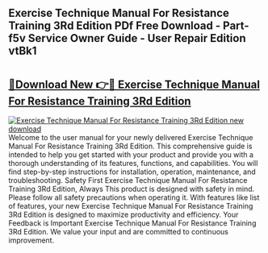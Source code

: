 ## Exercise Technique Manual For Resistance Training 3Rd Edition PDf Free Download - Part-f5v Service Owner Guide - User Repair Edition vtBk1

# <h2><a href="http://bc11557.oget.top/?id=Exercise+Technique+Manual+For+Resistance+Training+3Rd+Edition">🔗Download New 👉🔴 Exercise Technique Manual For Resistance Training 3Rd Edition</a></h2>

[![Exercise Technique Manual For Resistance Training 3Rd Edition new download](https://i.imgur.com/5g1atiW.png)](http://bc11557.oget.top/?id=Exercise+Technique+Manual+For+Resistance+Training+3Rd+Edition)
Welcome to the user manual for your newly delivered Exercise Technique Manual For Resistance Training 3Rd Edition. This comprehensive guide is intended to help you get started with your product and provide you with a thorough understanding of its features, functions, and capabilities. You will find step-by-step instructions for installation, operation, maintenance, and troubleshooting. Safety First Exercise Technique Manual For Resistance Training 3Rd Edition, Always This product is designed with safety in mind. Please follow all safety precautions when operating it. With features like list of features, your new Exercise Technique Manual For Resistance Training 3Rd Edition is designed to maximize productivity and efficiency. Your Feedback is Important Exercise Technique Manual For Resistance Training 3Rd Edition. We value your input and are committed to continuous improvement.
